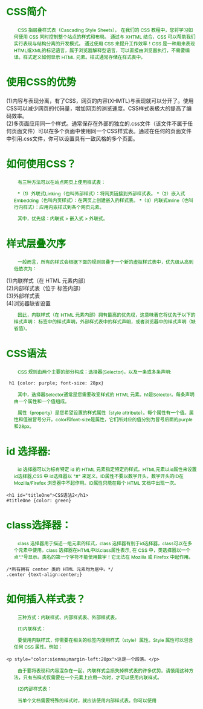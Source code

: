 ## CSS简介

CSS 指层叠样式表（Cascading Style Sheets）。 在我们的 CSS 教程中，您将学习如何使用 CSS 同时控制整个站点的样式和布局。 通过与 XHTML 结合，CSS 可以帮助我们实行表现与结构分离的开发模式。 通过使用 CSS 来提升工作效率！CSS 是一种用来表现HTML或XML的标记语言，属于浏览器解释型语言，可以直接由浏览器执行，不需要编译。样式定义如何显示 HTML 元素。样式通常存储在样式表中。

## 使用CSS的优势

* (1)内容与表现分离，有了CSS，网页的内容(XHMTL)与表现就可以分开了。使用CSS可以减少网页的代码量，增加网页的浏览速度。CSS样式表极大的提高了编码效率。
* (2)多页面应用同一个样式。通常保存在外部的独立的.css文件（该文件不属于任何页面文件）可以在多个页面中使用同一个CSS样式表。通过在任何的页面文件中引用.css文件，你可以设置具有一致风格的多个页面。

## 如何使用CSS？

有三种方法可以在站点网页上使用样式表：

*（1）外联式Linking（也叫外部样式）：将网页链接到外部样式表。
*（2）嵌入式Embedding（也叫内页样式）：在网页上创建嵌入的样式表。
*（3）内联式Inline（也叫行内样式）：应用内嵌样式到各个网页元素。

其中，优先级：内联式 > 嵌入式 > 外联式。

## 样式层叠次序

一般而言，所有的样式会根据下面的规则层叠于一个新的虚拟样式表中，优先级从高到低依次为：

* (1)内联样式（在 HTML 元素内部）
* (2)内部样式表（位于 <head> 标签内部）
* (3)外部样式表
* (4)浏览器缺省设置

因此，内联样式（在 HTML 元素内部）拥有最高的优先权，这意味着它将优先于以下的样式声明：<head> 标签中的样式声明，外部样式表中的样式声明，或者浏览器中的样式声明（缺省值）。
  
## CSS语法

CSS 规则由两个主要的部分构成：选择器(Selector)，以及一条或多条声明:

```       
 h1 {color: purple; font-size: 28px}
```

其中，选择器Selector通常是您需要改变样式的 HTML 元素。h1是Selector。每条声明由一个属性和一个值组成。

属性（property）是您希望设置的样式属性（style attribute）。每个属性有一个值。属性和值被冒号分开。color和font-size是属性，它们所对应的值分别为冒号后面的purple和28px。


## id 选择器:
        
id 选择器可以为标有特定 id 的 HTML 元素指定特定的样式。HTML元素以id属性来设置id选择器,CSS 中 id选择器以 "#" 来定义。ID属性不要以数字开头，数字开头的ID在 Mozilla/Firefox 浏览器中不起作用。ID属性只能在每个 HTML 文档中出现一次。

```
<h1 id="titleOne">CSS语法2</h1>
#titleOne {color: green}
```

## class选择器：
        
 class 选择器用于描述一组元素的样式，class 选择器有别于id选择器，class可以在多个元素中使用。class 选择器在HTML中以class属性表示, 在 CSS 中，类选择器以一个点"."号显示。类名的第一个字符不能使用数字！它无法在 Mozilla 或 Firefox 中起作用。
 
 ```
 /*所有拥有 center 类的 HTML 元素均为居中。*/
.center {text-align:center;}
```
 
 ## 如何插入样式表？
 
 三种方式：内联样式、内部样式表、外部样式表。

(1)内联样式：

要使用内联样式，你需要在相关的标签内使用样式（style）属性。Style 属性可以包含任何 CSS 属性。例如：

```
<p style="color:sienna;margin-left:20px">这是一个段落。</p>
```
        
由于要将表现和内容混杂在一起，内联样式会损失掉样式表的许多优势。请慎用这种方法，只有当样式仅需要在一个元素上应用一次时，才可以使用内联样式。

(2)内部样式表：

当单个文档需要特殊的样式时，就应该使用内部样式表。你可以使用 <style> 标签在文档头部定义内部样式表。

(3)外部样式表：

当样式需要应用于很多页面时，外部样式表将是理想的选择。在使用外部样式表的情况下，你可以通过改变一个文件来改变整个站点的外观。每个页面使用 标签链接到样式表。 标签在（文档的）头部。如：

```
<head> <link rel="stylesheet" type="text/css" href="mystyle.css"> </head>
```

浏览器会从文件 mystyle.css 中读到样式声明，并根据它来格式文档。外部样式表可以在任何文本编辑器中进行编辑。
 
文件不能包含任何的 html 标签。样式表应该以 .css 扩展名进行保存。例如：

```
hr {color:sienna;}
p {margin-left:20px;}
body {background-image:url(/images/back40.gif);}
```
            
【注意】不要在属性值与单位之间留有空格。假如你使用 "margin-left: 20 px" 而不是 "margin-left: 20px" ，它仅在 IE 6 中有效，但是在 Mozilla/Firefox 或 Netscape 中却无法正常工作。
 
 
## 多重样式将层叠为一个

样式表允许以多种方式规定样式信息。样式可以规定在单个的 HTML 元素中，在 HTML 页的头元素中，或在一个外部的 CSS 文件中。甚至可以在同一个 HTML 文档内部引用多个外部样式表。

(1)层叠次序：
    
一般而言，所有的样式会根据下面的规则层叠于一个新的虚拟样式表中，优先级从高到低依次为：
        
  * (1)内联样式（在 HTML 元素内部）
  * (2)内部样式表（位于 <head> 标签内部）
  * (3)外部样式表
  * (4)浏览器缺省设置
       
  因此，内联样式（在 HTML 元素内部）拥有最高的优先权，这意味着它将优先于以下的样式声明：<head> 标签中的样式声明，外部样式表中的样式声明，或者浏览器中的样式声明（缺省值）。如果你使用了外部文件的样式在内部样式中也定义了该样式，则内部样式表会取代外部文件的样式。

 (2)多重样式优先级深入理解：
    
  多重样式优先级顺序：下列是一份优先级逐级增加的选择器列表，其中数字 7 拥有最高的优先权：
        
  * 1.通用选择器（*）
  * 2.元素(类型)选择器
  * 3.类选择器
  * 4.属性选择器
  * 5.伪类
  * 6.ID 选择器
  * 7.内联样式

    【注意】!important 规则例外。当 !important 规则被应用在一个样式声明中时，该样式声明会覆盖CSS中任何其他的声明，无论它处在声明列表中的哪里。尽管如此，!important规则还是与优先级毫无关系。使用 !important 不是一个好习惯，因为它改变了你样式表本来的级联规则，从而使其难以调试。
    
【总结】要优化考虑使用样式规则的优先级来解决问题而不是 !important；只在需要覆盖全站或外部 css（例如引用的 ExtJs 或者 YUI ）的特定页面中使用 !important；永远不要在全站范围的 css 上使用 !important；永远不要在你的插件中使用 !important。

(3)权重计算：内联样式表的权值最高 1000；ID 选择器的权值为 100；Class 类选择器的权值为 10；HTML 标签选择器的权值为 1。

(4)CSS 优先级法则：
    
 * A 选择器都有一个权值，权值越大越优先；
 * B 当权值相等时，后出现的样式表设置要优于先出现的样式表设置；
 * C 创作者的规则高于浏览者：即网页编写者设置的CSS 样式的优先权高于浏览器所设置的样式；
 * D 继承的CSS 样式不如后来指定的CSS 样式；
 * E 在同一组属性设置中标有"!important"规则的优先级最大；
       
## CSS Backgrounds(背景):

CSS 背景属性用于定义HTML元素的背景。CSS 属性定义背景效果：

* background               简写属性，作用是将背景属性设置在一个声明中。
* background-color         设置元素的背景颜色。
* background-image         把图像设置为背景。
* background-repeat        设置背景图像是否及如何重复。
* background-attachment    背景图像是否固定或者随着页面的其余部分滚动。
* background-position      设置背景图像的起始位置。

(1)背景颜色background-color:

background-color 属性定义了元素的背景颜色。页面的背景颜色使用在body的选择器中。background-color 不能继承，其默认值是 transparent。如果一个元素没有指定背景色，那么背景就是透明的，这样其父元素的背景才可见。

(2)背景图像background-image:

background-image 属性描述了元素的背景图像.默认情况下，背景图像进行平铺重复显示，以覆盖整个元素实体.

```
body {background-image:url('paper.gif');}
```

(3)背景图像 - 水平或垂直平铺background-repeat

如果需要在HTML页面上对背景图像进行平铺，可以使用 background-repeat 属性。默认情况下background-image 属性会在页面的水平或者垂直方向平铺。为了让页面排版更加合理，不影响文本的阅读，我们可以改变图像的位置。可以利用 background-position 属性改变图像在背景中的位置。

为 background-position 属性提供值的方法有很多。首先，可以使用一些关键字：top、bottom、left、right和 center；其次，可以使用长度值，如 100px 或 5cm；最后也可以使用百分数值。不同类型的值对于背景图像的放置稍有差异。

如果设置值为 50px 100px，图像的左上角将在元素内边距区左上角向右 50 像素、向下 100 像素的位置上。
       
```
{
  background-color: black;
  background-image: url("imagesFile/RedPacketListImg.jpg");
  background-repeat: no-repeat;
  background-position: 20px -200px;

  background: black url("imagesFile/RedPacketListImg.jpg") no-repeat top right;
}
```
 ## CSS 文本属性
 
 (1)CSS Text文本格式：
 
  通过CSS的Text属性，你可以改变页面中文本的颜色、字符间距、对齐文本、装饰文本、对文本进行缩进等。

 (2)Text Color：颜色属性被用来设置文字的颜色。对于W3C标准的CSS：如果你定义了颜色属性，你还必须定义背景色属性。

 (3)文本的对齐方式：
 
 文本排列属性是用来设置文本的水平对齐方式。文本可居中或对齐到左或右,两端对齐.当text-align设置为"justify"，每一行被展开为宽度相等，左，右外边距是对齐（如杂志和报纸）。如果想把一个行内元素的第一行“缩进”，可以用左内边距或外边距创造这种效果。

(4)文本修饰
      
 text-decoration 属性用来设置或删除文本的装饰。从设计的角度看 text-decoration属性主要是用来删除链接的下划线。
        
```
 a {text-decoration:none;}//去掉链接的下划线。
```

 (5)文本转换
        
 文本转换属性是用来指定在一个文本中的大写和小写字母。可用于所有字句变成大写或小写字母，或每个单词的首字母大写。

 (6)文本缩进
        
 文本缩进属性是用来指定文本的第一行的缩进。CSS 提供了 text-indent 属性，该属性可以方便地实现文本缩进。通过使用text-indent 属性，所有元素的第一行都可以缩进一个给定的长度。

 (7)文本间隔
        
 word-spacing 属性可以改变字（单词）之间的标准间隔。其默认值 normal 与设置值为 0 是一样的。

 (8)CSS所有文本属性：
 
  * color           设置文本颜色
  * direction       设置文本方向
  * letter-spacing  设置字符间距
  * line-height     设置行高
  * text-align      对齐元素中的文本
  * text-decoration 向文本添加修饰
  * text-indent     缩进元素中文本的首行
  * text-shadow     设置文本阴影
  * text-transform  控制元素中的字母
  * unicode-bidi    设置或返回文本是否被重写
  * vertical-align  设置元素的垂直对齐
  * white-space     设置元素中空白的处理方式
  * word-spacing    设置字间距
  
  ```
  h1 {
    text-align: center;
    text-decoration: underline
}
p {
    text-indent: 10px
}
p.date {
    text-align: right
}
/*
text-indent 首行缩进
line-height 行间距
*/
p.main {
    text-align: justify;
    text-indent: 2em;
    line-height: 2em;
    /*word-spacing: 10px;*/
    /*设置字体加粗(bold)、变细(lighter)、正常(normal)，也可以设置数字）*/
    font-weight: normal;
}
p.main {
    text-transform: uppercase;
    font-family: serif, Times, "Times New Roman";
    font-style: italic;
}
```
 
## CSS Fonts(字体)：

CSS字体属性定义字体，加粗，大小，文字样式。在计算机屏幕上，sans-serif字体被认为是比serif字体容易阅读。

1.CSS字型：

在CSS中，有两种类型的字体系列名称：

* (1)通用字体系列 - 拥有相似外观的字体系统组合（如 "Serif" 或 "Monospace"）。
* (2)特定字体系列 - 一个特定的字体系列（如 "Times" 或 "Courier"）。

除了各种特定的字体系列外，CSS 定义了 5 种通用字体系列：

 * Serif 字体
 * Sans-serif 字体
 * Monospace 字体
 * Cursive 字体
 * Fantasy 字体

2.字体系列：

  font-family 属性设置文本的字体系列。font-family 属性应该设置几个字体名称作为一种"后备"机制，如果浏览器不支持第一种字体，它将尝试下一种字体。以确保浏览器/操作系统之间的最大兼容性。
    
  如果字体系列的名称超过一个字，它必须用引号，如Font Family："宋体"。多个字体系列是用一个逗号分隔指明。
  
  ```
  p{font-family:"Times New Roman", Times, serif;}
  ```

3.字体样式：

  主要是用于指定斜体文字的字体样式属性。这个属性有三个值：
  
  * normal(正常)          - 正常显示文本
  * italic(斜体)          - 以斜体字显示的文字
  * oblique(倾斜的文字)    - 文字向一边倾斜（和斜体非常类似，但不太支持）

  italic 和 oblique 的区别:
  
斜体（italic）是一种简单的字体风格，对每个字母的结构有一些小改动，来反映变化的外观。倾斜（oblique）文本是正常竖直文本的一个倾斜版本。通常情况下，italic 和 oblique 文本在 web 浏览器中看上去完全一样。
  

4.字体大小:

font-size 属性设置文本的大小。能否管理文字的大小，在网页设计中是非常重要的。但是，你不能通过调整字体大小使段落看上去像标题，或者使标题看上去像段落。请务必使用正确的HTML标签，比如h1 - h6元素用来表示标题和p元素用来表示段落。字体大小的值可以是绝对或相对的大小。

* 绝对大小：设置一个指定大小的文本，不允许用户在所有浏览器中改变文本大小，确定了输出的物理尺寸时绝对大小很有用

* 相对大小：相对于周围的元素来设置大小，允许用户在浏览器中改变文字大小。

如果你不指定一个字体的大小，默认大小和普通文本段落一样，是16像素（16px=1em）。


5.设置字体大小像素：

设置文字的大小与像素，让您完全控制文字大小。如：

```
    h1 {font-size:40px;}
    h2 {font-size:30px;}
    p {font-size:14px;}
```

上面的例子可以在 Internet Explorer 9, Firefox, Chrome, Opera, 和 Safari 调整文本大小。以上实例不能在IE9以前的版本运行。虽然可以通过浏览器的缩放工具调整文本大小，但是，这种调整是整个页面，而不仅仅是文本。

6.用em来设置字体大小：

为了避免Internet Explorer 中无法调整文本的问题，许多开发者使用 em 单位代替像素。1em和当前字体大小相等。在浏览器中默认的文字大小是16px。因此，1em的默认大小是16px。可以通过下面这个公式将像素转换为em：px/16=em。

【注意】16 等于父元素的默认字体大小，假设父元素的 font-size 为 30px，那么公式需改为：pixels/30=em。

7.使用百分比和EM组合:

在所有浏览器的解决方案中，设置 <body>元素的默认字体大小的是百分比。
  
```
body {font-size:100%;}
h1 {font-size:2.5em;}
h2 {font-size:1.875em;}
p {font-size:0.875em;}
```

8.所有CSS字体属性：

```
font            在一个声明中设置所有的字体属性
font-family     指定文本的字体系列
font-size       指定文本的字体大小
font-style      指定文本的字体样式
font-variant    以小型大写字体或者正常字体显示文本
font-weight     指定字体的粗细。
```

## DTD概念：

  DTD= Document Type Definition，文档类型声明。DTD作用是：它定义以哪种标准解析document，确保document在不同的浏览器中以相同的方式被解析。

  HTML5 不基于 SGML，所以不需要引用 DTD。

  三种DTD类型的作用说明：
  
  * Strict : 干净的标记，免于表现层的混乱，与层叠样式表（CSS）配合使用。
  * Transitional :包含 W3C 所期望移入样式表的呈现属性和元素。使用不支持层叠样式表（CSS）的浏览器时使用。
  * Frameset : 应当被用于带有框架的文档。除 frameset 元素取代了 body 元素之外，Frameset等同于 Transitional。
  
## CSS链接：

不同的链接可以有不同的样式。

1.链接样式

链接的样式，可以用任何CSS属性（如颜色，字体，背景等）。这四个链接状态是：

   * a:link - 正常，未访问过的链接
   * a:visited - 用户已访问过的链接
   * a:hover - 当用户鼠标放在链接上时
   * a:active - 链接被点击的那一刻

当设置为若干链路状态的样式，也有一些顺序规则：a:hover 必须跟在 a:link 和 a:visited后面。a:active 必须跟在 a:hover后面。

2.常见的链接样式

根据上述链接的颜色变化的例子，看它是在什么状态。让我们通过一些其他常见的方式转到链接样式。

文本修饰：text-decoration 属性主要用于删除链接中的下划线。

背景颜色：背景颜色属性指定链接背景色。

```
a:link {background-color:#B2FF99; text-decoration:none;}
a:visited {background-color:#FFFF85; text-decoration:none;}
a:hover {background-color:#FF704D; text-decoration:underline;}
a:active {background-color:#FF704D; text-decoration:underline;}

a.one:link {color:#ff0000;}
a.one:visited {color:#0000ff;}
a.one:hover {color:#ffcc00;}

a.two:link {color:#ff0000;}
a.two:visited {color:#0000ff;}
a.two:hover {font-size:150%;}

a.three:link {color:#ff0000;}
a.three:visited {color:#0000ff;}
a.three:hover {background:#66ff66;}

a.four:link {color:#ff0000;}
a.four:visited {color:#0000ff;}
a.four:hover {font-family:monospace;}

a.five:link {color:#ff0000;text-decoration:none;}
a.five:visited {color:#0000ff;text-decoration:none;}
a.five:hover {text-decoration:underline;}
```
## CSS列表样式(ul和ol):

在HTML中，有两种类型的HTML列表：

  * (1)无序列表 - 列表项标记用特殊图形（如小黑点、小方框等）
  * (2)有序列表 - 列表项的标记有数字或字母
  
  使用CSS，可以列出进一步的样式，并可用图像作列表项标记。

  1.不同的列表项标记:
  
  list-style-type属性指定列表项标记的类型。下列是对list-style-type属性的常见属性值的描述：
  
  * none：不使用项目符号
  * disc：实心圆
  * circle：空心圆
  * square：实心方块
  * demical：阿拉伯数字
  * lower-alpha：小写英文字母
  * upper-alpha：大写英文字母
  * lower-roman：小写罗马数字
  * upper-roman：大写罗马数字

  2.作为列表项标记的图像：
  
  要指定列表项标记的图像，使用列表样式图像属性list-style-image。如果你想在所有的浏览器放置同样的形象标志，就应使用浏览器兼容性解决方案。

  3.浏览器兼容性解决方案：list-style-type,padding,margin,background-image,background-repeat,background-position,padding-left

  4.列表-缩写属性
  
  在单个属性中可以指定所有的列表属性。这就是所谓的缩写属性。如果使用缩写属性值的顺序是：
  
  * (1)list-style-type
  * (2)list-style-position (有关说明，请参见下面的CSS属性表)
  * (3)list-style-image
      
  如果上述值丢失一个，其余仍在指定的顺序，就没关系。

  5.所有CSS列表属性：

  * list-style              简写属性。用于把所有用于列表的属性设置于一个声明中
  * list-style-image        将图象设置为列表项标志
  * list-style-position     设置列表中列表项标志的位置
  * list-style-type         设置列表项标志的类型 

  
```
<p>无序列表实例</p>
<ul class="a">
    <li>Coffee</li>
    <li>Tea</li>
    <li>CocaCola</li>
</ul>

<ul class="b">
    <li>Coffee</li>
    <li>Tea</li>
    <li>CocaCola</li>
</ul>

<p>有序列表实例</p>
<ol class="c">
    <li>Coffee</li>
    <li>Tea</li>
    <li>CocaCola</li>
</ol>

<ol class="d">
    <li>Coffee</li>
    <li>Tea</li>
    <li>CocaCola</li>
</ol>

ul.a {list-style-type: circle}
ul.b {list-style-type: square}
ol.c {list-style-type: upper-roman}
ol.d {list-style-type: lower-alpha}
/*设置列表样式类型为没有列表项标记,设置填充和边距0px（浏览器兼容性）*/
ul {
    list-style-image: url("imagesFile/share_wechat.png");
    list-style-type:none;
    padding:0px;
    margin:0px;
}
```

ul中所有li:设置图像的URL，并设置它只显示一次（无重复）,您需要的定位图像位置（左0px和上下5px）用padding-left属性把文本置于列表中

```
ul li {
    background-image:url("imagesFile/share_wechat.png");
    background-repeat:no-repeat;
    background-position:0px 5px;
    padding-left:14px;
}
```

## Table表格

1.表格边框:指定CSS表格边框，使用border属性。

2.折叠边框:border-collapse 属性设置表格的边框是否被折叠成一个单一的边框或隔开。

3.表格宽度:定义表格的宽度

4.表格高度:定义表格的高度

5.表格文字对齐:表格中的文本对齐和垂直对齐属性。

  * text-align属性设置水平对齐方式，像左，右，或中心。
  * vertical-align垂直对齐属性设置垂直对齐
  
6.表格填充：如果在表的内容中控制空格之间的边框，应使用td和th元素的填充属性。
```
  td { padding:15px; }
```

7.表格颜色：
```
table, th, td{border: 1px solid green;}
```

```
<table>
    <caption>Table 1.1</caption>
    <tr>
        <th>Firstname</th>
        <th>Lastname</th>
    </tr>
    <tr>
        <td>Peter</td>
        <td>Jack</td>
    </tr>
    <tr>
        <td>Rose</td>
        <td>Lois</td>
    </tr>
</table>

//CSS文件中
table, th, td {
    /*例子中的表格有双边框。这是因为表和th/ td元素有独立的边界。*/
    border: 1px solid green;
}
table {
    /*border-collapse 属性设置表格的边框是否被折叠成一个单一的边框或隔开*/
    border-collapse: collapse;
    width: 100%;
}
th {
    /*height: 50px;*/
    background-color: darkgreen;
    color: white;
}
td {
    /*水平对齐方式*/
    text-align: center;
    /*垂直对齐方式*/
    vertical-align: middle;
    /*height: 100px;*/
    /*设置表格填充*/
    padding: 15px;
}
```

国家列表示例：

```
<table id="customers">
    <caption>Table 1.2</caption>
    <tr>
        <th>Company</th>
        <th>Contact</th>
        <th>Country</th>
    </tr>
    <tr>
        <td>Alfreds Futterkiste</td>
        <td>Maria Anders</td>
        <td>Germany</td>
    </tr>
    <tr class="alt">
        <td>Berglunds snabbköp</td>
        <td>Christina Berglund</td>
        <td>Sweden</td>
    </tr>
    <tr>
        <td>Centro comercial Moctezuma</td>
        <td>Francisco Chang</td>
        <td>Mexico</td>
    </tr>
    <tr class="alt">
        <td>Ernst Handel</td>
        <td>Roland Mendel</td>
        <td>Austria</td>
    </tr>
    <tr>
        <td>Island Trading</td>
        <td>Helen Bennett</td>
        <td>UK</td>
    </tr>
    <tr class="alt">
        <td>Königlich Essen</td>
        <td>Philip Cramer</td>
        <td>Germany</td>
    </tr>
    <tr>
        <td>Laughing Bacchus Winecellars</td>
        <td>Yoshi Tannamuri</td>
        <td>Canada</td>
    </tr>
    <tr class="alt">
        <td>Magazzini Alimentari Riuniti</td>
        <td>Giovanni Rovelli</td>
        <td>Italy</td>
    </tr>
    <tr>
        <td>North/South</td>
        <td>Simon Crowther</td>
        <td>UK</td>
    </tr>
    <tr class="alt">
        <td>Paris spécialités</td>
        <td>Marie Bertrand</td>
        <td>France</td>
    </tr>
</table>
//CSS文件
/*国家列表*/
#customers
{
    font-family:"Trebuchet MS", Arial, Helvetica, sans-serif;
    width:100%;
    border-collapse:collapse;
}
#customers td, #customers th
{
    font-size:1em;
    border:1px solid #98bf21;
    padding:3px 7px 2px 7px;
}
#customers th
{
    font-size:1.1em;
    text-align:left;
    padding-top:5px;
    padding-bottom:4px;
    background-color:#A7C942;
    color:#ffffff;
}
#customers tr.alt td
{
    color:#000000;
    background-color:#EAF2D3;
}
caption
{
    /*设置表格标题位置*/
    caption-side: bottom;
}
```

## CSS盒子模型（Box Model）：

所有HTML元素可以看作盒子，在CSS中，"box model"这一术语是用来设计和布局时使用。CSS盒模型本质上是一个盒子，封装周围的HTML元素，它包括：边距，边框，填充，和实际内容。盒模型允许我们在其它元素和周围元素边框之间的空间放置元素。

在页面设计中有4个常见属性：content（内容）、padding（内边距）、border（边框）和margin（外边距），我们把这4部分转化成日常生活的盒子来理解，所以称为盒子模型。

盒子模型结构：

* Margin（外边距） - 清除边框区域。Margin没有背景颜色，它是完全透明。
* Border（边框） - 边框周围的填充和内容。边框是受到盒子的背景颜色影响。
* Padding（内边距） - 清除内容周围的区域。会受到框中填充的背景颜色影响。
* Content（内容） - 盒子的内容，显示文本和图像。

为了在所有浏览器中的元素的宽度和高度设置正确的话，你需要知道的盒模型是如何工作的。在盒模型中，外边距可以是负值，而且在很多情况下都要使用负值的外边距。

一个盒子实际所占有的宽度（或高度）是由“内容+内边距+边框+外边距”组成的。

在网页设计中，content常指文字、图片等元素，但是也可以是小盒子（DIV嵌套），padding只有宽度属性，可以理解为真实盒子中抗震辅料的厚度，而border有大小和颜色之分，又可以理解为真实盒子的厚度以及这个盒子的颜色或材料，margin就是该盒子与其他东西要保留多大距离。

在CSS中可以通过设置width和height的值来控制内容所占矩形的大小，并且对于任何一个盒子，都可以分别设定4条边各自的border、padding和margin。因此只要利用好这些属性，就能够实现各种各样的排版效果。

[CSS盒子模型科普](https://www.w3cschool.cn/css_series/css_series-6tza24q1.html)

## CSS Border（边框）：
    
CSS 边框 (border) 可以是围绕元素内容和内边距的一条或多条线，对于这些线条，您可以自定义它们的样式、宽度以及颜色。使用CSS边框属性，我们可以创建出比HTML中更加优秀的效果。

1.边框样式：

边框样式属性指定要显示什么样的边界。border-style属性用来定义边框的样式。border-style 值包括以下几种:

* (1)none: 默认无边框
* (2)dotted: 定义一个点线框
* (3)dashed: 定义一个虚线框
* (4)solid: 定义实线边界
* (5)double: 定义两个边界。 两个边界的宽度和border-width的值相同
* (6)groove: 定义3D沟槽边界。效果取决于边界的颜色值
* (7)ridge: 定义3D脊边界。效果取决于边界的颜色值
* (8)inset:定义一个3D的嵌入边框。效果取决于边界的颜色值
* (9)outset: 定义一个3D突出边框。 效果取决于边界的颜色值

2.边框宽度:

可以通过 border-width 属性为边框指定宽度。为边框指定宽度有两种方法：可以指定长度值，比如 2px 或 0.1em；或者使用 3 个关键字之一，它们分别是 thin 、medium（默认值） 和 thick。

【注意】CSS 没有定义 3 个关键字的具体宽度，所以一个用户代理可能把 thin(细) 、medium(默认) 和 thick(粗) 分别设置为等于 5px、3px 和 2px，而另一个用户代理则分别设置为 3px、2px 和 1px。

3.边框颜色：

border-color属性用于设置边框的颜色，它一次可以接受最多 4 个颜色值。可以设置的颜色。【注意】border-color单独使用是不起作用的，必须得先使用border-style来设置边框样式。

4.边框-单独设置各边：

在CSS中，可以指定不同的侧面不同的边框。border-style属性可以有1-4个值：

* (1)border-style:dotted solid double dashed;表示上边框是 dotted,右边框是 solid,底边框是 double,左边框是 dashed
* (2)border-style:dotted solid double;表示上边框是 dotted,左、右边框是 solid,底边框是 double
* (3)border-style:dotted solid;表示上、底边框是 dotted,左、右边框是 solid
* (4)border-style:dotted;表示四面边框是 dotted。

5.透明边框

CSS2 引入了边框颜色值 transparent，这个值用于创建有宽度的不可见边框。利用 transparent，使用边框就像是额外的内边距一样；此外还有一个好处，就是能在你需要的时候使其可见。这种透明边框相当于内边距，因为元素的背景会延伸到边框区域（如果有可见背景的话）。

6.CSS边框属性总结：

* border              简写属性，用于把针对四个边的属性设置在一个声明。
* border-style        用于设置元素所有边框的样式，或者单独地为各边设置边框样式。
* border-width        简写属性，用于为元素的所有边框设置宽度，或者单独地为各边边框设置宽度。
* border-color        简写属性，设置元素的所有边框中可见部分的颜色，或为 4 个边分别设置颜色。
* border-bottom       简写属性，用于把下边框的所有属性设置到一个声明中。
* border-bottom-color 设置元素的下边框的颜色。
* border-bottom-style 设置元素的下边框的样式。
* border-bottom-width 设置元素的下边框的宽度。
* border-left         简写属性，用于把左边框的所有属性设置到一个声明中。
* border-left-color   设置元素的左边框的颜色。
* border-left-style   设置元素的左边框的样式。
* border-left-width   设置元素的左边框的宽度。
* border-right        简写属性，用于把右边框的所有属性设置到一个声明中。
* border-right-color  设置元素的右边框的颜色。
* border-right-style  设置元素的右边框的样式
* border-right-width  设置元素的右边框的宽度
* border-top          简写属性，用于把上边框的所有属性设置到一个声明中。
* border-top-color    设置元素的上边框的颜色。
* border-top-style    设置元素的上边框的样式。
* border-top-width    设置元素的上边框的宽度。

```
<p class="none">No border.</p>
<p class="dotted">A dotted border.</p>
<p class="dashed">A dashed border.</p>
<p class="solid">A solid border.</p>
<p class="double">A double border.</p>
<p class="groove">A groove border.</p>
<p class="ridge">A ridge border.</p>
<p class="inset">An inset border.</p>
<p class="outset">An outset border.</p>
<p class="hidden">A hidden border.</p>

//CSS文件
p.none {border-style:none;}
p.dotted {border-style:dotted;}
p.dashed {border-style:dashed; border-color: green; border-width: 5px}
p.solid {border-style:solid; border-width: thick}
p.double {border-style:double;}
p.groove {border-style:groove;}
p.ridge {border-style:ridge;}
p.inset {border-style:inset;}
p.outset {border-style:outset;}
p.hidden {border-style:hidden;}
/*边框-简写属性*/
p.solid {border: 10px solid #ff0000}
/*指定不同的侧面不同的边框*/
p.solid
{
    border-top-style: dotted;
    border-right-style: solid;
    border-bottom-style: dotted;
    border-left-style: solid;
}
```

## CSS轮廓(outline)属性

轮廓（outline）是绘制于元素周围的一条线，位于边框边缘的外围，可起到突出元素的作用。轮廓（outline）属性指定了样式，颜色和外边框的宽度。轮廓（outline）属性的位置让它不像边框那样参与到文档流中，因此轮廓出现或消失时不会影响文档流，即不会导致文档的重新显示。

outline用于一个声明中设置所有轮廓属性。包括outline-color、outline-style、outline-width、inherit。

outline-style用于设置轮廓的样式。包括none、dotted、dashed、solid、double、groove、ridge、inset、outset、inherit。

outline-width用于设置轮廓的宽度。包括thin、medium、thick、length、inherit。

outline-color用于设置轮廓的颜色。

```
p {
    border: 1px solid #ff0000;
    outline: green dotted thick;
}
```

## CSS Margin(外边距)

CSS Margin(外边距)属性定义元素周围的空间。CSS Margin属性接受任何长度单位、百分数值甚至负值。margin没有背景颜色，是完全透明的。margin可以单独改变元素的上，下，左，右边距。也可以一次改变所有的属性。

Margin可能的值包括：

* (1)auto：设置浏览器边距。这样做的结果会依赖于浏览器
* (2)length：定义一个固定的margin（使用像素，pt，em等）
* (3)百分比：定义一个使用百分比的边距。

Margin可以使用负值，即重叠的内容。

## CSS Padding（填充）：

CSS Padding（填充）属性定义元素边框与元素内容之间的空间。当元素的 Padding（填充）（内边距）被清除时，所"释放"的区域将会受到元素背景颜色的填充。单独使用填充属性可以改变上下左右的填充。缩写填充属性也可以使用，一旦改变一切都改变。

Padding可能的值包括length和百分比。其中length定义一个固定的填充(像素, pt, em,等)。CSS padding属性的百分比数值是相对于其父元素的 width 计算的，如果改变了父元素的 width，则它们也会改变。

【注意】CSS padding 属性可以使用长度值或百分比值，但与 margin 属性不同，它不允许使用负值。

比如：

```
<div style="width: 200px;">
<p>This paragragh is contained within a DIV that has a width of 200 pixels.</p>
</div>
```

【注意】：上下内边距与左右内边距一致，即上下内边距的百分数会相对于父元素宽度设置，而不是相对于高度。



填充- 单边内边距属性：

在CSS中，它可以指定不同的侧面不同的填充。比如padding-top、padding-bottom、padding-right、padding-left。也可以采用简写属性，比如

```
padding:25px 50px 75px 100px;表示上填充为25px，右填充为50px，下填充为75px，左填充为100px。
padding:25px 50px 75px;表示上填充为25px，左右填充为50px，下填充为75px。
```

## CSS分组

CSS 分组可以将具有相同样式的选择器进行分组，减少代码量。

Grouping Selectors:

在样式表中有很多具有相同样式的元素。为了尽量减少代码，你可以使用分组选择器。每个选择器用逗号分隔。可以对任意多个选择器进行分组，CSS 对此没有任何限制。

```
h1
{
    color:green;
}
h2
{
    color:green;
}
p
{
    color:green;
}
/*以上代码可以通过分组选择器可简化为如下*/
h1, h2, p
{
    color: green;
}
```

## 嵌套选择器

嵌套选择器适用于选择器内部的选择器的样式。下面的例子，为所有p元素指定一个样式，为所有元素指定一个class="marked"的样式，并仅用于class="标记"，类内的p元素指定第三个样式:

```
p
{
    color:blue;
    text-align:center;
}
.marked
{
    background-color:red;
}
.marked p
{
    color:white;
}
p {border-style:none;}
```

## CSS 尺寸 (Dimension)

CSS 尺寸 (Dimension) 属性允许你控制元素的高度和宽度。同样，它允许你增加行间距。

所有CSS Dimension属性包括：

* height          设置元素的高度
* line-height     设置行高
* max-height      设置元素的最大高度
* max-width       设置元素的最大宽度
* min-height      设置元素的最小高度
* min-width       设置元素的最小宽度
* width           设置元素的宽度


## CSS Display(显示) 与 Visibility（可见性）

CSS display 属性和 visibility属性都可以用来隐藏某个元素，但是这两个属性有不同的定义。display属性设置一个元素应如何显示，visibility属性指定一个元素应可见还是隐藏。

1.隐藏元素 - display:none或visibility:hidden：

隐藏一个元素可以通过把display属性设置为"none"，或把visibility属性设置为"hidden"。但是请注意，这两种方法会产生不同的结果。

visibility:hidden可以隐藏某个元素，但隐藏的元素仍需占用与未隐藏之前一样的空间。也就是说，该元素虽然被隐藏了，但仍然会影响布局。display:none可以隐藏某个元素，且隐藏的元素不会占用任何空间。也就是说，该元素不但被隐藏了，而且该元素原本占用的空间也会从页面布局中消失。

```
<h1>This is a visible heading</h1>
<h1 class="hidden">This is a hidden heading</h1>
<p>注意,隐藏标题仍然占用空间.</p>

//CSS
h1.hidden {visibility:hidden;}
```

2.CSS Display - 块和内联元素

块元素是一个元素，占用了全部宽度，在前后都是换行符。块元素的例子：<h1>、<p>、<div>。内联元素只需要必要的宽度，不强制换行。内联元素的例子：<span>、<a>

可以更改内联元素为块元素，反之亦然，可以使页面看起来是以一种特定的方式组合，并仍然遵循web标准。

```
//例1 按照内联元素显示
<ul>
    <li><a href="/html/" target="_blank">HTML</a></li>
    <li><a href="/css/" target="_blank">CSS</a></li>
    <li><a href="/js/" target="_blank">JavaScript</a></li>
    <li><a href="/xml/" target="_blank">XML</a></li>
</ul>

//CSS
li{display:inline}
```

```
//例2 将p元素按照内联元素显示
<p>A display property with a value of "inline" results in</p>
<p>no distance between two elements.</p>
//CSS
p {display:inline;}
```

```
//例3 按照块元素显示
<h2>Nirvana</h2>
<span>Record: MTV Unplugged in New York</span>
<span>Year: 1993</span>
<h2>Radiohead</h2>
<span>Record: OK Computer</span>
<span>Year: 1997</span>

//CSS
/*把span元素作为块元素*/
span {display:block;}
```


  
